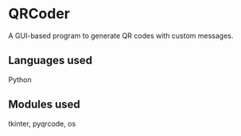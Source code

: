 # QRCoder
A GUI-based program to generate QR codes with custom messages.

## Languages used
Python

## Modules used
tkinter, pyqrcode, os
